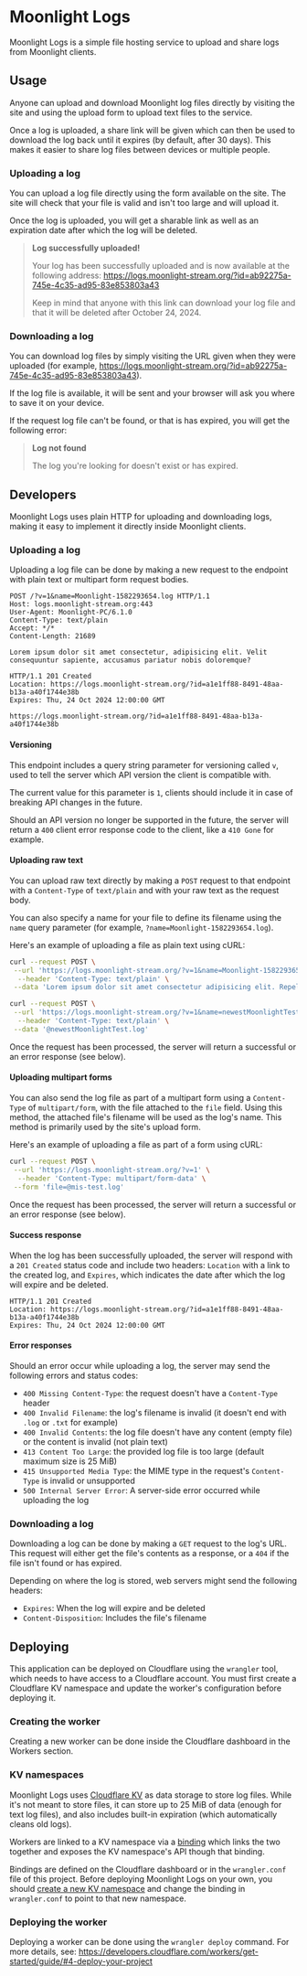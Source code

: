 # Moonlight Logs

Moonlight Logs is a simple file hosting service to upload and share logs from Moonlight clients.

## Usage

Anyone can upload and download Moonlight log files directly by visiting the site and using the upload form to upload text files to the service.

Once a log is uploaded, a share link will be given which can then be used to download the log back until it expires (by default, after 30 days). This makes it easier to share log files between devices or multiple people.

### Uploading a log

You can upload a log file directly using the form available on the site. The site will check that your file is valid and isn't too large and will upload it.

Once the log is uploaded, you will get a sharable link as well as an expiration date after which the log will be deleted.

> **Log successfully uploaded!**
>
> Your log has been successfully uploaded and is now available at the following address:
> https://logs.moonlight-stream.org/?id=ab92275a-745e-4c35-ad95-83e853803a43
>
> Keep in mind that anyone with this link can download your log file and that it will be deleted after October 24, 2024.

### Downloading a log

You can download log files by simply visiting the URL given when they were uploaded (for example, https://logs.moonlight-stream.org/?id=ab92275a-745e-4c35-ad95-83e853803a43).

If the log file is available, it will be sent and your browser will ask you where to save it on your device.

If the request log file can't be found, or that is has expired, you will get the following error:

> **Log not found**
>
> The log you're looking for doesn't exist or has expired.

## Developers

Moonlight Logs uses plain HTTP for uploading and downloading logs, making it easy to implement it directly inside Moonlight clients.

### Uploading a log

Uploading a log file can be done by making a new request to the endpoint with plain text or multipart form request bodies.

```http
POST /?v=1&name=Moonlight-1582293654.log HTTP/1.1
Host: logs.moonlight-stream.org:443
User-Agent: Moonlight-PC/6.1.0
Content-Type: text/plain
Accept: */*
Content-Length: 21689

Lorem ipsum dolor sit amet consectetur, adipisicing elit. Velit consequuntur sapiente, accusamus pariatur nobis doloremque?
```

```http
HTTP/1.1 201 Created
Location: https://logs.moonlight-stream.org/?id=a1e1ff88-8491-48aa-b13a-a40f1744e38b
Expires: Thu, 24 Oct 2024 12:00:00 GMT

https://logs.moonlight-stream.org/?id=a1e1ff88-8491-48aa-b13a-a40f1744e38b
```

#### Versioning

This endpoint includes a query string parameter for versioning called `v`, used to tell the server which API version the client is compatible with.

The current value for this parameter is `1`, clients should include it in case of breaking API changes in the future.

Should an API version no longer be supported in the future, the server will return a `400` client error response code to the client, like a `410 Gone` for example.

#### Uploading raw text

You can upload raw text directly by making a `POST` request to that endpoint with a `Content-Type` of `text/plain` and with your raw text as the request body.

You can also specify a name for your file to define its filename using the `name` query parameter (for example, `?name=Moonlight-1582293654.log`).

Here's an example of uploading a file as plain text using cURL:

```sh
curl --request POST \
 --url 'https://logs.moonlight-stream.org/?v=1&name=Moonlight-1582293654.log' \
  --header 'Content-Type: text/plain' \
 --data 'Lorem ipsum dolor sit amet consectetur adipisicing elit. Repellendus quaerat nesciunt perferendis vitae, perspiciatis repellat tenetur dolores quibusdam cumque dignissimos. Sequi, aperiam. Eligendi, recusandae placeat ab ratione neque quis magnam.'

curl --request POST \
 --url 'https://logs.moonlight-stream.org/?v=1&name=newestMoonlightTest.log' \
  --header 'Content-Type: text/plain' \
 --data '@newestMoonlightTest.log'
```

Once the request has been processed, the server will return a successful or an error response (see below).

#### Uploading multipart forms

You can also send the log file as part of a multipart form using a `Content-Type` of `multipart/form`, with the file attached to the `file` field. Using this method, the attached file's filename will be used as the log's name. This method is primarily used by the site's upload form.

Here's an example of uploading a file as part of a form using cURL:

```sh
curl --request POST \
 --url 'https://logs.moonlight-stream.org/?v=1' \
  --header 'Content-Type: multipart/form-data' \
 --form 'file=@mis-test.log'
```

Once the request has been processed, the server will return a successful or an error response (see below).

#### Success response

When the log has been successfully uploaded, the server will respond with a `201 Created` status code and include two headers: `Location` with a link to the created log, and `Expires`, which indicates the date after which the log will expire and be deleted.

```http
HTTP/1.1 201 Created
Location: https://logs.moonlight-stream.org/?id=a1e1ff88-8491-48aa-b13a-a40f1744e38b
Expires: Thu, 24 Oct 2024 12:00:00 GMT
```

#### Error responses

Should an error occur while uploading a log, the server may send the following errors and status codes:

- `400 Missing Content-Type`: the request doesn't have a `Content-Type` header
- `400 Invalid Filename`: the log's filename is invalid (it doesn't end with `.log` or `.txt` for example)
- `400 Invalid Contents`: the log file doesn't have any content (empty file) or the content is invalid (not plain text)
- `413 Content Too Large`: the provided log file is too large (default maximum size is 25 MiB)
- `415 Unsupported Media Type`: the MIME type in the request's `Content-Type` is invalid or unsupported
- `500 Internal Server Error`: A server-side error occurred while uploading the log

### Downloading a log

Downloading a log can be done by making a `GET` request to the log's URL. This request will either get the file's contents as a response, or a `404` if the file isn't found or has expired.

Depending on where the log is stored, web servers might send the following headers:

- `Expires`: When the log will expire and be deleted
- `Content-Disposition`: Includes the file's filename

## Deploying

This application can be deployed on Cloudflare using the `wrangler` tool, which needs to have access to a Cloudflare account. You must first create a Cloudflare KV namespace and update the worker's configuration before deploying it.

### Creating the worker

Creating a new worker can be done inside the Cloudflare dashboard in the Workers section.

### KV namespaces

Moonlight Logs uses [Cloudflare KV](https://developers.cloudflare.com/kv/) as data storage to store log files. While it's not meant to store files, it can store up to 25 MiB of data (enough for text log files), and also includes built-in expiration (which automatically cleans old logs).

Workers are linked to a KV namespace via a [binding](https://developers.cloudflare.com/workers/runtime-apis/bindings/) which links the two together and exposes the KV namespace's API though that binding.

Bindings are defined on the Cloudflare dashboard or in the `wrangler.conf` file of this project. Before deploying Moonlight Logs on your own, you should [create a new KV namespace](https://developers.cloudflare.com/kv/get-started/#2-create-a-kv-namespace) and change the binding in `wrangler.conf` to point to that new namespace.

### Deploying the worker

Deploying a worker can be done using the `wrangler deploy` command. For more details, see: https://developers.cloudflare.com/workers/get-started/guide/#4-deploy-your-project
